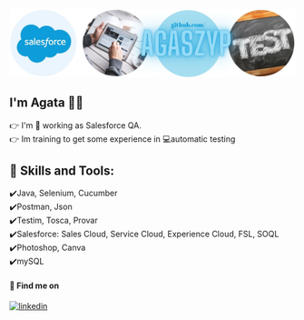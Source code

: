 ![I am GitHub Readme Generator's creator](https://github.com/AgaSzyp/AgaSzyp/blob/main/github%20banner2.jpg)


## I'm Agata 👩‍💻
👉 I'm 💼 working as Salesforce QA. <br>👉 Im training to get some experience in 💻automatic testing <br>


## 🧰 Skills and Tools:</h3>
✔️Java, Selenium, Cucumber <br>
✔️Postman, Json <br>
✔️Testim, Tosca, Provar  <br>
✔️Salesforce: Sales Cloud, Service Cloud, Experience Cloud, FSL, SOQL <br>
✔️Photoshop, Canva <br>
✔️mySQL


#### 🔎 Find me on 
[<img src='https://github.com/dheereshagrwal/colored-icons/blob/master/public/icons/linkedin/linkedin-horizontal.svg' alt='linkedin' height='40'>](https://www.linkedin.com/in/aga-szypulska)  


